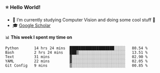 ### ⭐️ Hello World!

<!--
**hologerry/hologerry** is a ✨ _special_ ✨ repository because its `README.md` (this file) appears on your GitHub profile.

Here are some ideas to get you started:

- 🔭 I’m currently working and studying on Computer Vision
- 🌱 I’m currently learning at Peking University
- 💬 Ask me about 
- 📫 How to reach me: E-mail
- 😄 Pronouns: he/his
- ⚡ Fun fact: Music is the Power
-->


- 🔭 I’m currently studying Computer Vision and doing some cool stuff 🤖
- 🎓 [Google Scholar](https://scholar.google.com/citations?user=3ykqW9wAAAAJ&hl=en)


📊 **This week I spent my time on**

<!--START_SECTION:waka-->

```text
Python       14 hrs 24 mins  ████████████████████░░░░░   80.54 %
Bash         2 hrs 24 mins   ███▒░░░░░░░░░░░░░░░░░░░░░   13.51 %
Text         31 mins         ▓░░░░░░░░░░░░░░░░░░░░░░░░   02.90 %
YAML         22 mins         ▓░░░░░░░░░░░░░░░░░░░░░░░░   02.05 %
Git Config   9 mins          ▒░░░░░░░░░░░░░░░░░░░░░░░░   00.85 %
```

<!--END_SECTION:waka-->
